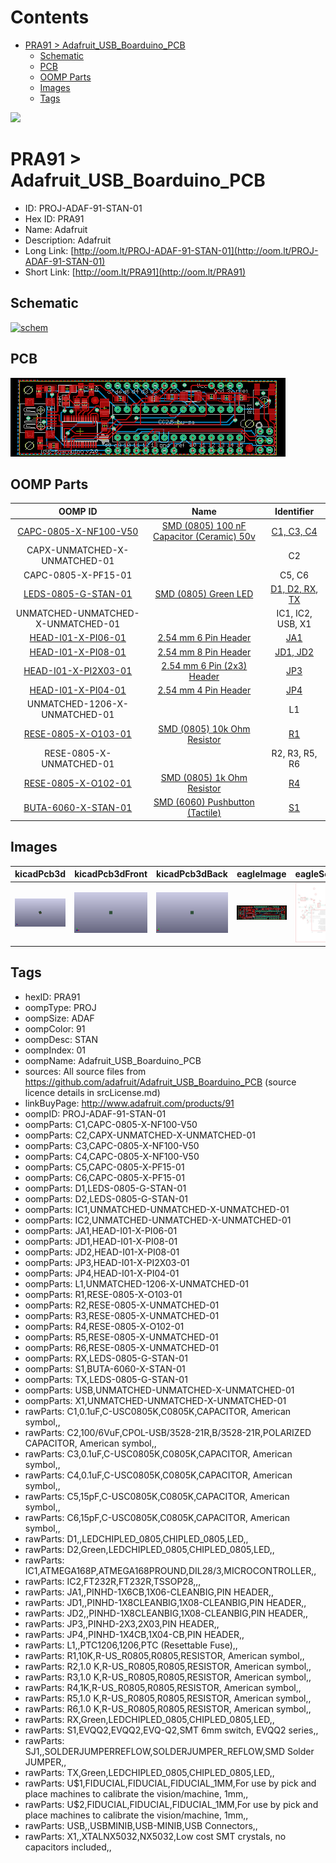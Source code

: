 



Contents
========

* [PRA91 > Adafruit_USB_Boarduino_PCB](#pra91--adafruit_usb_boarduino_pcb)
	* [Schematic](#schematic)
	* [PCB](#pcb)
	* [OOMP Parts](#oomp-parts)
	* [Images](#images)
	* [Tags](#tags)
  
![][im]
# PRA91 > Adafruit_USB_Boarduino_PCB

- ID: PROJ-ADAF-91-STAN-01
- Hex ID: PRA91
- Name: Adafruit
- Description: Adafruit
- Long Link: [http://oom.lt/PROJ-ADAF-91-STAN-01](http://oom.lt/PROJ-ADAF-91-STAN-01)
- Short Link: [http://oom.lt/PRA91](http://oom.lt/PRA91)

## Schematic
  
[![schem](eagleSchemImage.png)](eagleSchemImage.png)
## PCB
  
[![pcb](eagleImage.png)](eagleImage.png)
## OOMP Parts
  

|OOMP ID|Name|Identifier|
| :---: | :---: | :---: |
|[CAPC-0805-X-NF100-V50](https://github.com/oomlout/oomlout_OOMP_parts/tree/main/CAPC-0805-X-NF100-V50/)|[SMD (0805) 100 nF Capacitor (Ceramic) 50v](https://github.com/oomlout/oomlout_OOMP_parts/tree/main/CAPC-0805-X-NF100-V50/)|[C1, C3, C4](https://github.com/oomlout/oomlout_OOMP_parts/tree/main/CAPC-0805-X-NF100-V50/)|
|CAPX-UNMATCHED-X-UNMATCHED-01||C2|
|CAPC-0805-X-PF15-01||C5, C6|
|[LEDS-0805-G-STAN-01](https://github.com/oomlout/oomlout_OOMP_parts/tree/main/LEDS-0805-G-STAN-01/)|[SMD (0805) Green LED](https://github.com/oomlout/oomlout_OOMP_parts/tree/main/LEDS-0805-G-STAN-01/)|[D1, D2, RX, TX](https://github.com/oomlout/oomlout_OOMP_parts/tree/main/LEDS-0805-G-STAN-01/)|
|UNMATCHED-UNMATCHED-X-UNMATCHED-01||IC1, IC2, USB, X1|
|[HEAD-I01-X-PI06-01](https://github.com/oomlout/oomlout_OOMP_parts/tree/main/HEAD-I01-X-PI06-01/)|[2.54 mm 6 Pin Header](https://github.com/oomlout/oomlout_OOMP_parts/tree/main/HEAD-I01-X-PI06-01/)|[JA1](https://github.com/oomlout/oomlout_OOMP_parts/tree/main/HEAD-I01-X-PI06-01/)|
|[HEAD-I01-X-PI08-01](https://github.com/oomlout/oomlout_OOMP_parts/tree/main/HEAD-I01-X-PI08-01/)|[2.54 mm 8 Pin Header](https://github.com/oomlout/oomlout_OOMP_parts/tree/main/HEAD-I01-X-PI08-01/)|[JD1, JD2](https://github.com/oomlout/oomlout_OOMP_parts/tree/main/HEAD-I01-X-PI08-01/)|
|[HEAD-I01-X-PI2X03-01](https://github.com/oomlout/oomlout_OOMP_parts/tree/main/HEAD-I01-X-PI2X03-01/)|[2.54 mm 6 Pin (2x3) Header](https://github.com/oomlout/oomlout_OOMP_parts/tree/main/HEAD-I01-X-PI2X03-01/)|[JP3](https://github.com/oomlout/oomlout_OOMP_parts/tree/main/HEAD-I01-X-PI2X03-01/)|
|[HEAD-I01-X-PI04-01](https://github.com/oomlout/oomlout_OOMP_parts/tree/main/HEAD-I01-X-PI04-01/)|[2.54 mm 4 Pin Header](https://github.com/oomlout/oomlout_OOMP_parts/tree/main/HEAD-I01-X-PI04-01/)|[JP4](https://github.com/oomlout/oomlout_OOMP_parts/tree/main/HEAD-I01-X-PI04-01/)|
|UNMATCHED-1206-X-UNMATCHED-01||L1|
|[RESE-0805-X-O103-01](https://github.com/oomlout/oomlout_OOMP_parts/tree/main/RESE-0805-X-O103-01/)|[SMD (0805) 10k Ohm Resistor](https://github.com/oomlout/oomlout_OOMP_parts/tree/main/RESE-0805-X-O103-01/)|[R1](https://github.com/oomlout/oomlout_OOMP_parts/tree/main/RESE-0805-X-O103-01/)|
|RESE-0805-X-UNMATCHED-01||R2, R3, R5, R6|
|[RESE-0805-X-O102-01](https://github.com/oomlout/oomlout_OOMP_parts/tree/main/RESE-0805-X-O102-01/)|[SMD (0805) 1k Ohm Resistor](https://github.com/oomlout/oomlout_OOMP_parts/tree/main/RESE-0805-X-O102-01/)|[R4](https://github.com/oomlout/oomlout_OOMP_parts/tree/main/RESE-0805-X-O102-01/)|
|[BUTA-6060-X-STAN-01](https://github.com/oomlout/oomlout_OOMP_parts/tree/main/BUTA-6060-X-STAN-01/)|[SMD (6060) Pushbutton (Tactile)](https://github.com/oomlout/oomlout_OOMP_parts/tree/main/BUTA-6060-X-STAN-01/)|[S1](https://github.com/oomlout/oomlout_OOMP_parts/tree/main/BUTA-6060-X-STAN-01/)|

## Images
  
  

|kicadPcb3d|kicadPcb3dFront|kicadPcb3dBack|eagleImage|eagleSchemImage|
| :---: | :---: | :---: | :---: | :---: |
|[![kicadPcb3d](kicadPcb3d_140.png)](kicadPcb3d.png)|[![kicadPcb3dFront](kicadPcb3dFront_140.png)](kicadPcb3dFront.png)|[![kicadPcb3dBack](kicadPcb3dBack_140.png)](kicadPcb3dBack.png)|[![eagleImage](eagleImage_140.png)](eagleImage.png)|[![eagleSchemImage](eagleSchemImage_140.png)](eagleSchemImage.png)|

## Tags

- hexID: PRA91
- oompType: PROJ
- oompSize: ADAF
- oompColor: 91
- oompDesc: STAN
- oompIndex: 01
- oompName: Adafruit_USB_Boarduino_PCB
- sources: All source files from https://github.com/adafruit/Adafruit_USB_Boarduino_PCB (source licence details in srcLicense.md)
- linkBuyPage: http://www.adafruit.com/products/91
- oompID: PROJ-ADAF-91-STAN-01
- oompParts: C1,CAPC-0805-X-NF100-V50
- oompParts: C2,CAPX-UNMATCHED-X-UNMATCHED-01
- oompParts: C3,CAPC-0805-X-NF100-V50
- oompParts: C4,CAPC-0805-X-NF100-V50
- oompParts: C5,CAPC-0805-X-PF15-01
- oompParts: C6,CAPC-0805-X-PF15-01
- oompParts: D1,LEDS-0805-G-STAN-01
- oompParts: D2,LEDS-0805-G-STAN-01
- oompParts: IC1,UNMATCHED-UNMATCHED-X-UNMATCHED-01
- oompParts: IC2,UNMATCHED-UNMATCHED-X-UNMATCHED-01
- oompParts: JA1,HEAD-I01-X-PI06-01
- oompParts: JD1,HEAD-I01-X-PI08-01
- oompParts: JD2,HEAD-I01-X-PI08-01
- oompParts: JP3,HEAD-I01-X-PI2X03-01
- oompParts: JP4,HEAD-I01-X-PI04-01
- oompParts: L1,UNMATCHED-1206-X-UNMATCHED-01
- oompParts: R1,RESE-0805-X-O103-01
- oompParts: R2,RESE-0805-X-UNMATCHED-01
- oompParts: R3,RESE-0805-X-UNMATCHED-01
- oompParts: R4,RESE-0805-X-O102-01
- oompParts: R5,RESE-0805-X-UNMATCHED-01
- oompParts: R6,RESE-0805-X-UNMATCHED-01
- oompParts: RX,LEDS-0805-G-STAN-01
- oompParts: S1,BUTA-6060-X-STAN-01
- oompParts: TX,LEDS-0805-G-STAN-01
- oompParts: USB,UNMATCHED-UNMATCHED-X-UNMATCHED-01
- oompParts: X1,UNMATCHED-UNMATCHED-X-UNMATCHED-01
- rawParts: C1,0.1uF,C-USC0805K,C0805K,CAPACITOR, American symbol,,
- rawParts: C2,100/6VuF,CPOL-USB/3528-21R,B/3528-21R,POLARIZED CAPACITOR, American symbol,,
- rawParts: C3,0.1uF,C-USC0805K,C0805K,CAPACITOR, American symbol,,
- rawParts: C4,0.1uF,C-USC0805K,C0805K,CAPACITOR, American symbol,,
- rawParts: C5,15pF,C-USC0805K,C0805K,CAPACITOR, American symbol,,
- rawParts: C6,15pF,C-USC0805K,C0805K,CAPACITOR, American symbol,,
- rawParts: D1,,LEDCHIPLED_0805,CHIPLED_0805,LED,,
- rawParts: D2,Green,LEDCHIPLED_0805,CHIPLED_0805,LED,,
- rawParts: IC1,ATMEGA168P,ATMEGA168PROUND,DIL28/3,MICROCONTROLLER,,
- rawParts: IC2,FT232R,FT232R,TSSOP28,,,
- rawParts: JA1,,PINHD-1X6CB,1X06-CLEANBIG,PIN HEADER,,
- rawParts: JD1,,PINHD-1X8CLEANBIG,1X08-CLEANBIG,PIN HEADER,,
- rawParts: JD2,,PINHD-1X8CLEANBIG,1X08-CLEANBIG,PIN HEADER,,
- rawParts: JP3,,PINHD-2X3,2X03,PIN HEADER,,
- rawParts: JP4,,PINHD-1X4CB,1X04-CB,PIN HEADER,,
- rawParts: L1,,PTC1206,1206,PTC (Resettable Fuse),,
- rawParts: R1,10K,R-US_R0805,R0805,RESISTOR, American symbol,,
- rawParts: R2,1.0 K,R-US_R0805,R0805,RESISTOR, American symbol,,
- rawParts: R3,1.0 K,R-US_R0805,R0805,RESISTOR, American symbol,,
- rawParts: R4,1K,R-US_R0805,R0805,RESISTOR, American symbol,,
- rawParts: R5,1.0 K,R-US_R0805,R0805,RESISTOR, American symbol,,
- rawParts: R6,1.0 K,R-US_R0805,R0805,RESISTOR, American symbol,,
- rawParts: RX,Green,LEDCHIPLED_0805,CHIPLED_0805,LED,,
- rawParts: S1,EVQQ2,EVQQ2,EVQ-Q2,SMT 6mm switch, EVQQ2 series,,
- rawParts: SJ1,,SOLDERJUMPERREFLOW,SOLDERJUMPER_REFLOW,SMD Solder JUMPER,,
- rawParts: TX,Green,LEDCHIPLED_0805,CHIPLED_0805,LED,,
- rawParts: U$1,FIDUCIAL,FIDUCIAL,FIDUCIAL_1MM,For use by pick and place machines to calibrate the vision/machine, 1mm,,
- rawParts: U$2,FIDUCIAL,FIDUCIAL,FIDUCIAL_1MM,For use by pick and place machines to calibrate the vision/machine, 1mm,,
- rawParts: USB,,USBMINIB,USB-MINIB,USB Connectors,,
- rawParts: X1,,XTALNX5032,NX5032,Low cost SMT crystals, no capacitors included,,



[im]: kicadPcb3d_450.png
